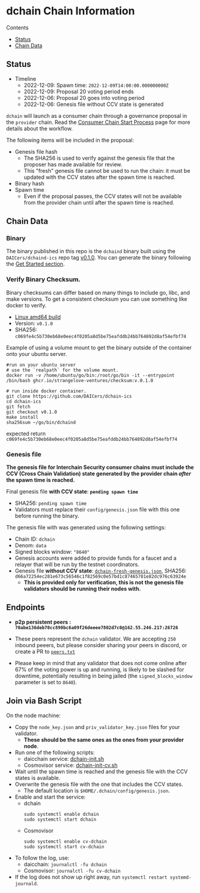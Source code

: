 # dchain Chain Information

Contents

* [Status](#status)
* [Chain Data](#chain-data)

## Status

* Timeline
  * 2022-12-09: Spawn time: `2022-12-09T14:00:00.000000000Z`
  * 2022-12-09: Proposal 20 voting period ends
  * 2022-12-06: Proposal 20 goes into voting period
  * 2022-12-06: Genesis file without CCV state is generated

`dchain` will launch as a consumer chain through a governance proposal in the `provider` chain. Read the [Consumer Chain Start Process](/docs/Consumer-Chain-Start-Process.md) page for more details about the workflow.

The following items will be included in the proposal:
* Genesis file hash
  * The SHA256 is used to verify against the genesis file that the proposer has made available for review.
  * This "fresh" genesis file cannot be used to run the chain: it must be updated with the CCV states after the spawn time is reached.
* Binary hash
* Spawn time
  * Even if the proposal passes, the CCV states will not be available from the provider chain until after the spawn time is reached.

## Chain Data

### Binary

The binary published in this repo is the `dchaind` binary built using the `DAICers/dchaind-ics` repo tag [v0.1.0](https://github.com/DAICers/dchain-ics/releases/tag/v0.1.0). You can generate the binary following the [Get Started section](https://github.com/DAICers/dchain-ics/tree/v0.1.0#get-started). 

### Verify Binary Checksum.
Binary checksums can differ based on many things to include go, libc, and make versions. To get a consistent checksum you can use something like docker to verify.

  * [Linux amd64 build](dchaind)
  * Version: `v0.1.0`
  * SHA256: `c069fe4c5b730eb68e0eec4f0205a8d5be75eafddb24bb764892d8af54efbf74`

  Example of using a volume mount to get the binary outside of the container onto your ubuntu server.

  ```
  #run on your ubuntu server
  # use the `realpath` for the volume mount.
  docker run -v /home/ubuntu/go/bin:/root/go/bin -it --entrypoint /bin/bash ghcr.io/strangelove-ventures/checksum:v.0.1.0
  ```

  ```
  # run inside docker container.
  git clone https://github.com/DAICers/dchain-ics
  cd dchain-ics
  git fetch
  git checkout v0.1.0
  make install
  sha256sum ~/go/bin/dchaind
  ```
  expected return `c069fe4c5b730eb68e0eec4f0205a8d5be75eafddb24bb764892d8af54efbf74`

### Genesis file

**The genesis file for Interchain Security consumer chains must include the CCV (Cross Chain Validation) state generated by the provider chain _after_ the spawn time is reached.**

Final genesis file **with CCV state**: **`pending spawn time`**
- SHA256: `pending spawn time`
- Validators must replace their `config/genesis.json` file with this one before running the binary.

The genesis file with was generated using the following settings:

* Chain ID: `dchain`
* Denom: `data`
* Signed blocks window: `"8640"`
* Genesis accounts were added to provide funds for a faucet and a relayer that will be run by the testnet coordinators.
* Genesis file **without CCV state**: [`dchain-fresh-genesis.json`](dchain-fresh-genesis.json), SHA256: `d66a72254ec281e673c56546c1f82569c0e57bd1c87465781e82dc976c63924e`
  * **This is provided only for verification, this is not the genesis file validators should be running their nodes with.**

## Endpoints

* **p2p persistent peers : `70abe136deb70cc890bc6a09f26deeee7802d7c0@162.55.246.217:26726`**
* These peers represent the `dchain` validator. We are accepting `250` inbound peeers, but please consider sharing your peers in discord, or create a PR to [`peers.txt`](peers.txt)

* Please keep in mind that any validator that does not come online after 67% of the voting power is up and running, is likely to be slashed for downtime, potentially resulting in being jailed (the `signed_blocks_window` parameter is set to `8640`).

## Join via Bash Script

On the node machine:
- Copy the `node_key.json` and `priv_validator_key.json` files for your validator.
  - **These should be the same ones as the ones from your provider node**.
- Run one of the following scripts:
  - daicchain service: [dchain-init.sh](dchain-init.sh)
  - Cosmovisor service: [dchain-init-cv.sh](dchain-init-cv.sh)
- Wait until the spawn time is reached and the genesis file with the CCV states is available.
- Overwrite the genesis file with the one that includes the CCV states.
  - The default location is `$HOME/.dchain/config/genesis.json`.
- Enable and start the service:
  - dchain
    ```
    sudo systemctl enable dchain
    sudo systemctl start dchain
    ```
  - Cosmovisor
    ```
    sudo systemctl enable cv-dchain
    sudo systemctl start cv-dchain
    ```
- To follow the log, use:
  - daicchain: `journalctl -fu dchain`
  - Cosmovisor: `journalctl -fu cv-dchain`
- If the log does not show up right away, run `systemctl restart systemd-journald`.
